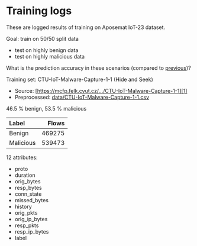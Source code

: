 # Training logs

These are logged results of training on Aposemat IoT-23 dataset.

Goal: train on 50/50 split data

- test on highly benign data
- test on highly malicious data

What is the prediction accuracy in these scenarios (compared to [previous](../2-24/readme.md))?
 
Training set: CTU-IoT-Malware-Capture-1-1 (Hide and Seek)

- Source: [https://mcfp.felk.cvut.cz/.../CTU-IoT-Malware-Capture-1-1][1]
- Preprocessed: [data/CTU-IoT-Malware-Capture-1-1.csv][2]

46.5 % benign, 53.5 % malicious

| Label                     | Flows   | 
| :------------------------ | ------: |
| Benign                    | 469275  |
| Malicious                 | 539473  |

12 attributes:

- proto
- duration
- orig_bytes
- resp_bytes
- conn_state
- missed_bytes
- history
- orig_pkts
- orig_ip_bytes
- resp_pkts
- resp_ip_bytes
- label


[1]: https://mcfp.felk.cvut.cz/publicDatasets/IoT-23-Dataset/IndividualScenarios/CTU-IoT-Malware-Capture-1-1
[2]: https://github.com/iotcad/module-2/blob/44967f3e6aa6288a4eb806face3bf21686f89851/data/CTU-IoT-Malware-Capture-1-1.csv